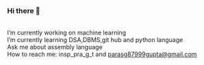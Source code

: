 ### Hi there 👋
<br>I’m currently working on machine learning
<br>I’m currently learning DSA,DBMS,git hub and python language
<br>Ask me about assembly language
<br>How to reach me: insp_pra_g_t and parasg87999gupta@gmail.com

<!--
**pranjal8299/pranjal8299** is a ✨ _special_ ✨ repository because its `README.md` (this file) appears on your GitHub profile.

Here are some ideas to get you started:

- 🔭 I’m currently working on 
- 🌱 I’m currently learning ...
- 👯 I’m looking to collaborate on ...
- 🤔 I’m looking for help with ...
- 💬 Ask me about ...
- 📫 How to reach me: ...
- 😄 Pronouns: ...
- ⚡ Fun fact: ...
-->
